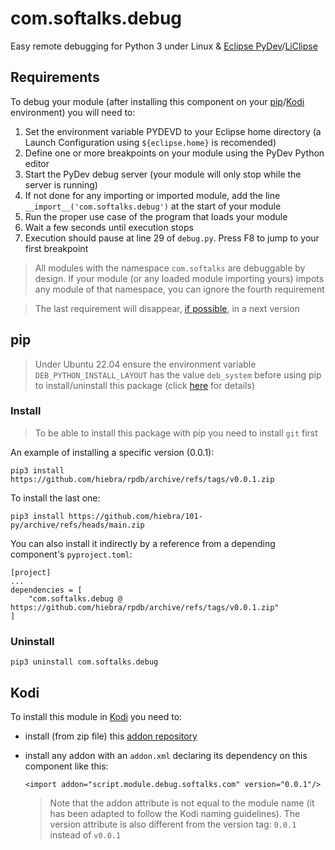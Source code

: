 # com.softalks.debug
Easy remote debugging for Python 3 under Linux & [Eclipse PyDev](https://www.pydev.org/)/[LiClipse](https://www.liclipse.com/)
## Requirements
To debug your module (after installing this component on your [pip](#pip)/[Kodi](#Kodi) environment) you will need to: 
1. Set the environment variable PYDEVD to your Eclipse home directory (a Launch Configuration using `${eclipse.home}` is recomended)
1. Define one or more breakpoints on your module using the PyDev Python editor
1. Start the PyDev debug server (your module will only stop while the server is running)
1. If not done for any importing or imported module, add the line `__import__('com.softalks.debug')` at the start of your module 
1. Run the proper use case of the program that loads your module
1. Wait a few seconds until execution stops
1. Execution should pause at line 29 of `debug.py`. Press F8 to jump to your first breakpoint
> All modules with the namespace `com.softalks` are debuggable by design. If your module (or any loaded module importing yours) impots any module of that namespace, you can ignore the fourth requirement

> The last requirement will disappear, [if possible](https://github.com/hiebra/rpdb/issues/1), in a next version
## pip
> Under Ubuntu 22.04 ensure the environment variable `DEB_PYTHON_INSTALL_LAYOUT` has the value `deb_system` before using pip to install/uninstall this package (click [here](https://github.com/pypa/setuptools/issues/3269#issuecomment-1254507377) for details)
### Install
> To be able to install this package with pip you need to install `git` first

An example of installing a specific version (0.0.1):
```
pip3 install https://github.com/hiebra/rpdb/archive/refs/tags/v0.0.1.zip
```
To install the last one:
```
pip3 install https://github.com/hiebra/101-py/archive/refs/heads/main.zip
```
You can also install it indirectly by a reference from a depending component's `pyproject.toml`:
```
[project]
...
dependencies = [
    "com.softalks.debug @ https://github.com/hiebra/rpdb/archive/refs/tags/v0.0.1.zip"
]
```
### Uninstall
```
pip3 uninstall com.softalks.debug
```
## Kodi
To install this module in [Kodi](https://kodi.tv/) you need to:
* install (from zip file) this [addon repository](https://github.com/hiebra/repository.github/releases/latest)
* install any addon with an `addon.xml` declaring its dependency on this component like this:

  ```
  <import addon="script.module.debug.softalks.com" version="0.0.1"/>
  ```
  > Note that the addon attribute is not equal to the module name (it has been adapted to follow the Kodi naming guidelines). The version attribute is also different from the version tag: `0.0.1` instead of `v0.0.1`
